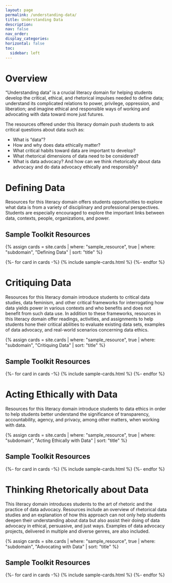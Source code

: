 ```yaml
---
layout: page
permalink: /understanding-data/
title: Understanding Data
description:
nav: false
nav_order:
display_categories:
horizontal: false
toc:
  sidebar: left
---
```


# Overview

“Understanding data” is a crucial literacy domain for helping students develop the critical, ethical, and rhetorical impulses needed to define data; understand its complicated relations to power, privilege, oppression, and liberation; and imagine ethical and responsible ways of working and advocating with data toward more just futures.

The resources offered under this literacy domain push students to ask critical questions about data such as:

- What is “data”?
- How and why does data ethically matter?
- What critical habits toward data are important to develop?
- What rhetorical dimensions of data need to be considered?
- What is data advocacy? And how can we think rhetorically about data advocacy and do data advocacy ethically and responsibly?
  <br>

<div class ="projects">
  <h1 class="category">Defining Data</h1>
</div>

Resources for this literacy domain offers students opportunities to explore what data is from a variety of disciplinary and professional perspectives. Students are especially encouraged to explore the important links between data, contexts, people, organizations, and power.

<div class ="projects">
  <h2 class="category">Sample Toolkit Resources</h2>
</div>

{% assign cards = site.cards | where: "sample_resource", true | where: "subdomain", "Defining Data" | sort: "title" %}

<div class="card-list">
    {%- for card in cards -%}
        {% include sample-cards.html %}
    {%- endfor %}
</div>

<!--
<div class="grid-container">
    {%- for card in cards -%}
        {% include sample-cards.html %}
    {%- endfor %}
</div>
-->

<div class ="projects">
  <h1 class="category">Critiquing Data</h1>
</div>

Resources for this literacy domain introduce students to critical data studies, data feminism, and other critical frameworks for interrogating how data yields power in various contexts and who benefits and does not benefit from such data use. In addition to these frameworks, resources in this literacy domain offer readings, activities, and assignments to help students hone their critical abilities to evaluate existing data sets, examples of data advocacy, and real-world scenarios concerning data ethics.

{% assign cards = site.cards | where: "sample_resource", true | where: "subdomain", "Critiquing Data" | sort: "title" %}

<div class ="projects">
  <h2 class="category">Sample Toolkit Resources</h2>
</div>

<div class="grid-container">
    {%- for card in cards -%}
        {% include sample-cards.html %}
    {%- endfor %}
</div>

<div class ="projects">
  <h1 class="category">Acting Ethically with Data</h1>
</div>

Resources for this literacy domain introduce students to data ethics in order to help students better understand the significance of transparency, accountability, agency, and privacy, among other matters, when working with data.

{% assign cards = site.cards | where: "sample_resource", true | where: "subdomain", "Acting Ethically with Data" | sort: "title" %}

<div class ="projects">
  <h2 class="category">Sample Toolkit Resources</h2>
</div>

<div class="grid-container">
    {%- for card in cards -%}
        {% include sample-cards.html %}
    {%- endfor %}
</div>

<div class ="projects">
  <h1 class="category">Thinking Rhetorically about Data</h1>
</div>

This literacy domain introduces students to the art of rhetoric and the practice of data advocacy. Resources include an overview of rhetorical data studies and an explanation of how this approach can not only help students deepen their understanding about data but also assist their doing of data advocacy in ethical, persuasive, and just ways. Examples of data advocacy projects, delivered in multiple and diverse genres, are also included.

{% assign cards = site.cards | where: "sample_resource", true | where: "subdomain", "Advocating with Data" | sort: "title" %}

<div class ="projects">
  <h2 class="category">Sample Toolkit Resources</h2>
</div>

<div class="grid-container">
    {%- for card in cards -%}
        {% include sample-cards.html %}
    {%- endfor %}
</div>
